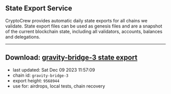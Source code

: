 ## State Export Service
CryptoCrew provides automatic daily state exports for all chains we validate. State export files can be used as genesis files and are a snapshot of the current blockchain state, including all validators, accounts, balances and delegations.

---
**Download: [gravity-bridge-3 state export](https://dl.ccvalidators.com/SERVICE/gravitybridge/gravity-bridge-3_export_9568944.json)**
---

- last updated: Sat Dec 09 2023 11:57:09
- chain id: `gravity-bridge-3`
- export height: `9568944`
- use for: airdrops, local tests, chain recovery
